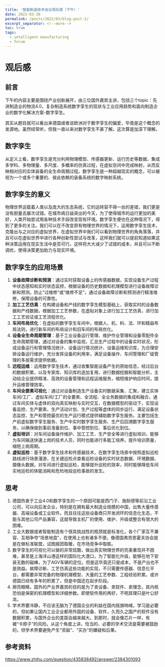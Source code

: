 ```yaml
---
title: '智能制造技术会议观后感（下午）'
date: 2022-03-30
permalink: /posts/2022/03/blog-post-2/
excerpt_separator: <!--more-->
toc: true
tags:
  - intelligent manufacturing
  - forum
---
```

# 观后感

## 前言
下午的内容主要是围绕产业创新展开，由三位国外嘉宾主讲，包括三个topic：先进制造业的物流4.0，复杂制造系统数字孪生的现状与工业应用趋势和面向制造企业的数字化解决方案-数字孪生。

其实从题目就可以看出来德国或者说欧洲对于数字孪生的偏爱，毕竟是这个概念的发源地。虽然经常听，但我一直以来对数字孪生不甚了解。这次算是加深下理解。<!--more-->

## 数字孪生
从定义上看，数字孪生是充分利用物理模型、传感器更新、运行历史等数据，集成多学科、多物理量、多尺度、多概率的仿真过程，在虚拟空间中完成映射，从而反映相对应的实体装备的全生命周期过程。数字孪生是一种超越现实的概念，可以被视为一个或多个重要的、彼此依赖的装备系统的数字映射系统。

## 数字孪生的意义
物理世界运载着人类以及庞大的生态系统，它的运转容不得一丝的差错，我们更是没有胆量去屡次试错。在城市病日益突出的今天，为了使得城市的运行更加的美好，人类开始尝试用各种技术手段改变现有环境。数字孪生便也在这种情况下，得到了更多的关注。我们可以在不改变原有物理世界的情况下，运用数字孪生技术，克隆出与之对应的虚拟世界，在虚拟世界中我们可以看到物理世界的角角落落，并且可以在虚拟世界中进行各种创新性尝试与改革，这样我们就可以提前知道如果这种决策运用在现实生活中是否可行。这样将大大减少了试错的成本，并且可以不断调优，使得决策更加助力与现实环境。

## 数字孪生的应用场景
1. **设备故障诊断和预测**：通过实时获取设备上的传感器数据，实现设备生产过程中状态感知和实时状态监控，根据设备的历史数据和机理模型进行设备故障诊断和预测。防止“过维修”或“维修不足”，通过设备故障诊断和预测进行精准维修，保障设备的可靠性。
2. **加工工艺仿真**：在构建设备和产线的数字孪生模型基础上，获取实时的设备数据和产线数据，根据加工工艺参数，在虚拟对象上进行加工工艺仿真，进行加工工艺验证或工艺流程优化。
3. **车间布局优化**：在虚拟的数字孪生车间中，根据人、机、料、法、环和精益布局法则，进行新车间的布局设计和旧车间的布局优化。
4. **设备全生命周期管理**：基于工业设备运行管理、维护作业管理和设备零配件全生命周期管理，通过对设备的集中监视，汇总生产过程中的设备实时状况，形成设备运行和管理情况统计、设备运行情况统计、设备运维知识库，为合理安排设备运行维护，充分发挥设备的利用率，满足设备操作、车间管理和厂级管理的多层需求提供依据。
5. **远程运维**：运用数字孪生技术，通过收集智能设备产生的原始信息，经过后台的数据积累，以及专家库、知识库的迭加复用，进行数据挖掘和智能分析，主动给企业提供精准、高效的设备管理和远程运维服务，缩短维护响应时间，提升运维管理效率。
6. **车间全要素可视化**：通过对设备制造生产设备实时数据采集、汇聚，建立实体车间/工厂、虚拟车间/工厂的全要素、全流程、全业务数据的集成和融合，通过车间实体与虚体的双向真实映射与实时交互，在数据模型的驱动下，实现设备监控、生产要素、生产活动计划、生产过程等虚体的同步运行，满足设备状态监控、生产和管控最优的生产运行模式提供辅助数字孪生服务。主要包括生产前虚拟数字孪生服务、生产中实时数字孪生服务、生产后回溯数字孪生服务，以确保做到事前准备到位、事中管控到位、事后优化到位。
7. **虚拟培训**：对车间设备操作维护、加工工艺、生产安全等进行虚拟培训，能够为车间输送快速上岗的技术人员，同时也能进行多能工培养。提升培训质量，缩短上岗周期。
8. **虚拟巡检**：基于数字孪生技术和传感器技术，在数字孪生场景中按照虚拟巡检路线进行场景漫游，在关键巡检点查看巡检设备的实时状态数据、环境数据、摄像头数据，对车间进行虚拟巡检，能够提升巡检的效率，同时能够降低车间实地巡检的体能消耗和危险地段巡检事故的发生。

## 思考
1. 德国热衷于工业4.0和数字孪生的一个原因可能是西门子、施耐德等前沿工业公司，可以向后发企业，特别是在拥有最大制造业规模的中国，出售大量传感器、高端设备或工业软件。而且往往这些设备商只开发闭环的信息化生态，不能与其他公司产品兼容，这就导致主机厂的使用、维护、升级或整合有很大的困难。
2. 工业大数据或者智能制造有个很具挑战性的瓶颈就是标准化，各个厂家互不兼容、互相争夺“场景地盘”，在使用上也有诸多不便。像德国弗劳恩霍夫协会就是在做标准联盟，试图报团取暖，在市场竞争中取胜。
3. 数字孪生的可视化可以做的非常炫酷，做出真实物理世界的完美重现并不困难，甚至是上海洋山港这样的国际化大港口，为了智能化升级，能够在地下安装无数的磁棒，为了AGV车辆的定位。但是这毕竟还只是成本，不是产出也不是效益。故障诊断、工艺仿真这些功能的实现，不只需要传感器、信息化平台，都需要非常完备的物理机理模型、大量的工艺参数、工程经验积累。或许德国已经有多年的积累了，但是中国还在起步阶段。
4. 擦亮眼睛，国外的产业界嘉宾的目的是为了卖设备、卖软件、卖理念，其内核恐怕是保密的机理模型和详细参数。即使软件用的再好，不明其理只是叶公好龙。
5. 学术界要冷静，不应该无脑为了德国企业的利益在国内摇旗呐喊，学习是必要的，但如果让国内工业企业都用外国的设备、软件，久而久之国产的软件没有数据积累，与国外企业的差距会越来越大。到那时，就会像芯片一样，有被“卡脖子”的风险。从这个角度上讲，恰当的、必要的学术交流是需要被鼓励的，但学术界要避免产生“资敌”、“买办”的嫌疑和后果。

## 参考资料
https://www.zhihu.com/question/435838492/answer/2384301093
